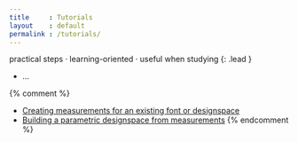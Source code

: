 ```yaml
---
title     : Tutorials
layout    : default
permalink : /tutorials/
---
```


practical steps · learning-oriented · useful when studying
{: .lead }

- ...

{% comment %}
- [Creating measurements for an existing font or designspace](creating-measurements)
- [Building a parametric designspace from measurements](building-designspace-from-measurements)
{% endcomment %}
